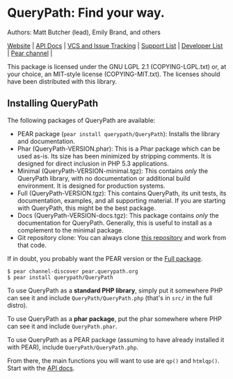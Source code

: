 # QueryPath: Find your way.

Authors: Matt Butcher (lead), Emily Brand, and others

[Website](http://querypath.org) | 
[API Docs](http://api.querypath.org) |
[VCS and Issue Tracking](http://github.com/technosophos/querypath) |
[Support List](http://groups.google.com/group/support-querypath) |
[Developer List](http://groups.google.com/group/devel-querypath) |
[Pear channel](http://pear.querypath.org) |

This package is licensed under the GNU LGPL 2.1 (COPYING-LGPL.txt) or, at your choice, an MIT-style
license (COPYING-MIT.txt). The licenses should have been distributed with this library.

## Installing QueryPath

The following packages of QueryPath are available:

  * PEAR package (`pear install querypath/QueryPath`): Installs the library and documentation.
  * Phar (QueryPath-VERSION.phar): This is a Phar package which can be used as-is. Its size has been
    minimized by stripping comments. It is designed for direct inclusion in PHP 5.3 applications.
  * Minimal (QueryPath-VERSION-minimal.tgz): This contains *only* the QueryPath library, with no
    documentation or additional build environment. It is designed for production systems.
  * Full (QueryPath-VERSION.tgz): This contains QueryPath, its unit tests, its documentation, 
    examples, and all supporting material. If you are starting with QueryPath, this might be the
    best package.
  * Docs (QueryPath-VERSION-docs.tgz): This package contains *only* the documentation for QueryPath.
    Generally, this is useful to install as a complement to the minimal package.
  * Git repository clone: You can always clone [this repository](http://github.com/technosophos/querypath) and work from that code.

    
If in doubt, you probably want the PEAR version or the [Full package](http://github.com/technosophos/querypath/downloads).

    $ pear channel-discover pear.querypath.org
    $ pear install querypath/QueryPath

To use QueryPath as a **standard PHP library**, simply put it somewhere PHP can see it and include `QueryPath/QueryPath.php` (that's in `src/` in the full distro).

To use QueryPath as a **phar package**, put the phar somewhere where PHP can see it and include `QueryPath.phar`.

To use QueryPath as a PEAR package (assuming to have already installed it with PEAR), include `QueryPath/QueryPath.php`.

From there, the main functions you will want to use are `qp()` and `htmlqp()`. Start with the [API docs](http://api.querypath.org).